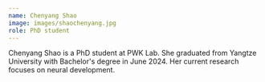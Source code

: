 ```yaml
---
name: Chenyang Shao
image: images/shaochenyang.jpg
role: PhD student
---
```

Chenyang Shao is a PhD student at PWK Lab. She graduated from Yangtze University with Bachelor's degree in June 2024. Her current research focuses on neural development.

